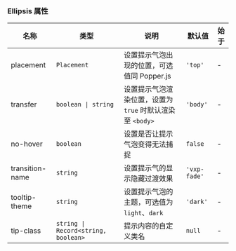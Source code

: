 ### Ellipsis 属性

| 名称            | 类型             | 说明                                         | 默认值     | 始于 |
| --------------- | ---------------- | -------------------------------------------- | ---------- | --- |
| placement       | `Placement`           | 设置提示气泡出现的位置，可选值同 Popper.js   | `'top'`      | - |
| transfer        | `boolean \| string`           | 设置提示气泡渲染位置，设置为 `true` 时默认渲染至 `<body>`        | `'body'`     | - |
| no-hover        | `boolean`          | 设置是否让提示气泡变得无法捕捉               | `false`      | - |
| transition-name | `string`           | 设置提示气的显示隐藏过渡效果                 | `'vxp-fade'` | - |
| tooltip-theme   | `string`           | 设置提示气泡的主题，可选值为 `light`、`dark` | `'dark'`     | - |
| tip-class       | `string \| Record<string, boolean>` | 提示内容的自定义类名                         | `null`       | - |
